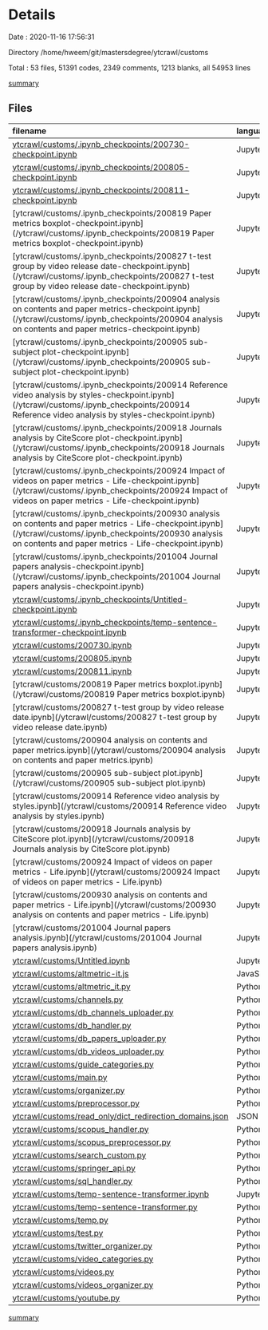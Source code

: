 # Details

Date : 2020-11-16 17:56:31

Directory /home/hweem/git/mastersdegree/ytcrawl/customs

Total : 53 files,  51391 codes, 2349 comments, 1213 blanks, all 54953 lines

[summary](results.md)

## Files
| filename | language | code | comment | blank | total |
| :--- | :--- | ---: | ---: | ---: | ---: |
| [ytcrawl/customs/.ipynb_checkpoints/200730-checkpoint.ipynb](/ytcrawl/customs/.ipynb_checkpoints/200730-checkpoint.ipynb) | Jupyter | 6 | 0 | 1 | 7 |
| [ytcrawl/customs/.ipynb_checkpoints/200805-checkpoint.ipynb](/ytcrawl/customs/.ipynb_checkpoints/200805-checkpoint.ipynb) | Jupyter | 6 | 0 | 1 | 7 |
| [ytcrawl/customs/.ipynb_checkpoints/200811-checkpoint.ipynb](/ytcrawl/customs/.ipynb_checkpoints/200811-checkpoint.ipynb) | Jupyter | 3,900 | 0 | 1 | 3,901 |
| [ytcrawl/customs/.ipynb_checkpoints/200819 Paper metrics boxplot-checkpoint.ipynb](/ytcrawl/customs/.ipynb_checkpoints/200819 Paper metrics boxplot-checkpoint.ipynb) | Jupyter | 1,009 | 0 | 1 | 1,010 |
| [ytcrawl/customs/.ipynb_checkpoints/200827 t-test group by video release date-checkpoint.ipynb](/ytcrawl/customs/.ipynb_checkpoints/200827 t-test group by video release date-checkpoint.ipynb) | Jupyter | 6 | 0 | 1 | 7 |
| [ytcrawl/customs/.ipynb_checkpoints/200904 analysis on contents and paper metrics-checkpoint.ipynb](/ytcrawl/customs/.ipynb_checkpoints/200904 analysis on contents and paper metrics-checkpoint.ipynb) | Jupyter | 1,684 | 0 | 1 | 1,685 |
| [ytcrawl/customs/.ipynb_checkpoints/200905 sub-subject plot-checkpoint.ipynb](/ytcrawl/customs/.ipynb_checkpoints/200905 sub-subject plot-checkpoint.ipynb) | Jupyter | 2,194 | 0 | 1 | 2,195 |
| [ytcrawl/customs/.ipynb_checkpoints/200914 Reference video analysis by styles-checkpoint.ipynb](/ytcrawl/customs/.ipynb_checkpoints/200914 Reference video analysis by styles-checkpoint.ipynb) | Jupyter | 1,013 | 0 | 1 | 1,014 |
| [ytcrawl/customs/.ipynb_checkpoints/200918 Journals analysis by CiteScore plot-checkpoint.ipynb](/ytcrawl/customs/.ipynb_checkpoints/200918 Journals analysis by CiteScore plot-checkpoint.ipynb) | Jupyter | 1,876 | 0 | 1 | 1,877 |
| [ytcrawl/customs/.ipynb_checkpoints/200924 Impact of videos on paper metrics - Life-checkpoint.ipynb](/ytcrawl/customs/.ipynb_checkpoints/200924 Impact of videos on paper metrics - Life-checkpoint.ipynb) | Jupyter | 1,492 | 0 | 1 | 1,493 |
| [ytcrawl/customs/.ipynb_checkpoints/200930 analysis on contents and paper metrics - Life-checkpoint.ipynb](/ytcrawl/customs/.ipynb_checkpoints/200930 analysis on contents and paper metrics - Life-checkpoint.ipynb) | Jupyter | 1,442 | 0 | 1 | 1,443 |
| [ytcrawl/customs/.ipynb_checkpoints/201004 Journal papers analysis-checkpoint.ipynb](/ytcrawl/customs/.ipynb_checkpoints/201004 Journal papers analysis-checkpoint.ipynb) | Jupyter | 6 | 0 | 1 | 7 |
| [ytcrawl/customs/.ipynb_checkpoints/Untitled-checkpoint.ipynb](/ytcrawl/customs/.ipynb_checkpoints/Untitled-checkpoint.ipynb) | Jupyter | 6 | 0 | 1 | 7 |
| [ytcrawl/customs/.ipynb_checkpoints/temp-sentence-transformer-checkpoint.ipynb](/ytcrawl/customs/.ipynb_checkpoints/temp-sentence-transformer-checkpoint.ipynb) | Jupyter | 4,531 | 0 | 1 | 4,532 |
| [ytcrawl/customs/200730.ipynb](/ytcrawl/customs/200730.ipynb) | Jupyter | 372 | 0 | 1 | 373 |
| [ytcrawl/customs/200805.ipynb](/ytcrawl/customs/200805.ipynb) | Jupyter | 2,641 | 0 | 1 | 2,642 |
| [ytcrawl/customs/200811.ipynb](/ytcrawl/customs/200811.ipynb) | Jupyter | 3,900 | 0 | 1 | 3,901 |
| [ytcrawl/customs/200819 Paper metrics boxplot.ipynb](/ytcrawl/customs/200819 Paper metrics boxplot.ipynb) | Jupyter | 968 | 0 | 1 | 969 |
| [ytcrawl/customs/200827 t-test group by video release date.ipynb](/ytcrawl/customs/200827 t-test group by video release date.ipynb) | Jupyter | 1,368 | 0 | 1 | 1,369 |
| [ytcrawl/customs/200904 analysis on contents and paper metrics.ipynb](/ytcrawl/customs/200904 analysis on contents and paper metrics.ipynb) | Jupyter | 1,684 | 0 | 1 | 1,685 |
| [ytcrawl/customs/200905 sub-subject plot.ipynb](/ytcrawl/customs/200905 sub-subject plot.ipynb) | Jupyter | 2,450 | 0 | 1 | 2,451 |
| [ytcrawl/customs/200914 Reference video analysis by styles.ipynb](/ytcrawl/customs/200914 Reference video analysis by styles.ipynb) | Jupyter | 1,015 | 0 | 1 | 1,016 |
| [ytcrawl/customs/200918 Journals analysis by CiteScore plot.ipynb](/ytcrawl/customs/200918 Journals analysis by CiteScore plot.ipynb) | Jupyter | 2,035 | 0 | 1 | 2,036 |
| [ytcrawl/customs/200924 Impact of videos on paper metrics - Life.ipynb](/ytcrawl/customs/200924 Impact of videos on paper metrics - Life.ipynb) | Jupyter | 2,424 | 0 | 1 | 2,425 |
| [ytcrawl/customs/200930 analysis on contents and paper metrics - Life.ipynb](/ytcrawl/customs/200930 analysis on contents and paper metrics - Life.ipynb) | Jupyter | 1,839 | 0 | 1 | 1,840 |
| [ytcrawl/customs/201004 Journal papers analysis.ipynb](/ytcrawl/customs/201004 Journal papers analysis.ipynb) | Jupyter | 570 | 0 | 1 | 571 |
| [ytcrawl/customs/Untitled.ipynb](/ytcrawl/customs/Untitled.ipynb) | Jupyter | 196 | 0 | 1 | 197 |
| [ytcrawl/customs/altmetric-it.js](/ytcrawl/customs/altmetric-it.js) | JavaScript | 19 | 1 | 1 | 21 |
| [ytcrawl/customs/altmetric_it.py](/ytcrawl/customs/altmetric_it.py) | Python | 389 | 140 | 83 | 612 |
| [ytcrawl/customs/channels.py](/ytcrawl/customs/channels.py) | Python | 108 | 393 | 28 | 529 |
| [ytcrawl/customs/db_channels_uploader.py](/ytcrawl/customs/db_channels_uploader.py) | Python | 48 | 50 | 23 | 121 |
| [ytcrawl/customs/db_handler.py](/ytcrawl/customs/db_handler.py) | Python | 69 | 10 | 15 | 94 |
| [ytcrawl/customs/db_papers_uploader.py](/ytcrawl/customs/db_papers_uploader.py) | Python | 419 | 102 | 82 | 603 |
| [ytcrawl/customs/db_videos_uploader.py](/ytcrawl/customs/db_videos_uploader.py) | Python | 158 | 52 | 41 | 251 |
| [ytcrawl/customs/guide_categories.py](/ytcrawl/customs/guide_categories.py) | Python | 39 | 64 | 18 | 121 |
| [ytcrawl/customs/main.py](/ytcrawl/customs/main.py) | Python | 410 | 210 | 137 | 757 |
| [ytcrawl/customs/organizer.py](/ytcrawl/customs/organizer.py) | Python | 28 | 1 | 5 | 34 |
| [ytcrawl/customs/preprocessor.py](/ytcrawl/customs/preprocessor.py) | Python | 132 | 35 | 29 | 196 |
| [ytcrawl/customs/read_only/dict_redirection_domains.json](/ytcrawl/customs/read_only/dict_redirection_domains.json) | JSON | 1 | 0 | 0 | 1 |
| [ytcrawl/customs/scopus_handler.py](/ytcrawl/customs/scopus_handler.py) | Python | 282 | 80 | 81 | 443 |
| [ytcrawl/customs/scopus_preprocessor.py](/ytcrawl/customs/scopus_preprocessor.py) | Python | 686 | 251 | 168 | 1,105 |
| [ytcrawl/customs/search_custom.py](/ytcrawl/customs/search_custom.py) | Python | 284 | 226 | 48 | 558 |
| [ytcrawl/customs/springer_api.py](/ytcrawl/customs/springer_api.py) | Python | 24 | 3 | 10 | 37 |
| [ytcrawl/customs/sql_handler.py](/ytcrawl/customs/sql_handler.py) | Python | 177 | 16 | 39 | 232 |
| [ytcrawl/customs/temp-sentence-transformer.ipynb](/ytcrawl/customs/temp-sentence-transformer.ipynb) | Jupyter | 5,779 | 0 | 1 | 5,780 |
| [ytcrawl/customs/temp-sentence-transformer.py](/ytcrawl/customs/temp-sentence-transformer.py) | Python | 1 | 0 | 0 | 1 |
| [ytcrawl/customs/temp.py](/ytcrawl/customs/temp.py) | Python | 87 | 40 | 24 | 151 |
| [ytcrawl/customs/test.py](/ytcrawl/customs/test.py) | Python | 975 | 432 | 218 | 1,625 |
| [ytcrawl/customs/twitter_organizer.py](/ytcrawl/customs/twitter_organizer.py) | Python | 152 | 15 | 37 | 204 |
| [ytcrawl/customs/video_categories.py](/ytcrawl/customs/video_categories.py) | Python | 23 | 55 | 14 | 92 |
| [ytcrawl/customs/videos.py](/ytcrawl/customs/videos.py) | Python | 124 | 70 | 31 | 225 |
| [ytcrawl/customs/videos_organizer.py](/ytcrawl/customs/videos_organizer.py) | Python | 182 | 28 | 39 | 249 |
| [ytcrawl/customs/youtube.py](/ytcrawl/customs/youtube.py) | Python | 162 | 75 | 14 | 251 |

[summary](results.md)